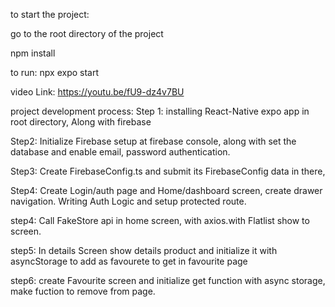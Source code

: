 to start the project:

go to the root directory of the project

npm install

to run:
npx expo start


video Link: https://youtu.be/fU9-dz4v7BU


project development process:
Step 1:
installing React-Native expo app in root directory, Along with firebase

Step2:
Initialize Firebase setup at firebase console, along with set the database and enable email, password authentication.

Step3:
Create FirebaseConfig.ts and submit its FirebaseConfig data in there,

Step4:
Create Login/auth page and Home/dashboard screen, create drawer navigation.
Writing Auth Logic and setup protected route.

step4:
Call FakeStore api in home screen, with axios.with Flatlist show to screen.

step5:
In details Screen show details product and initialize it with asyncStorage to add as favourete 
to get in favourite page

step6: 
create Favourite screen and initialize get function with async storage, make fuction to remove from page.